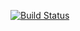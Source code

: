 [![Build Status](https://travis-ci.org/MoonJiao123/Travis.svg?branch=master)](https://travis-ci.org/MoonJiao123/Travis)
